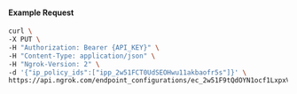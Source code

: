 <!-- Code generated for API Clients. DO NOT EDIT. -->
#### Example Request
```bash
curl \
-X PUT \
-H "Authorization: Bearer {API_KEY}" \
-H "Content-Type: application/json" \
-H "Ngrok-Version: 2" \
-d '{"ip_policy_ids":["ipp_2w51FCT0UdSEOHwu11akbaofr5s"]}' \
https://api.ngrok.com/endpoint_configurations/ec_2w51F9tQdOYN1ocf1LxpxV3xpdt/ip_policy
